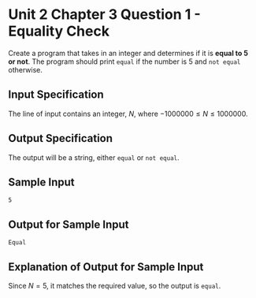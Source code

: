 # Unit 2 Chapter 3 Question 1 - Equality Check  
Create a program that takes in an integer and determines if it is **equal to 5 or not**. The program should print `equal` if the number is $5$ and `not equal` otherwise.  

## Input Specification  
The line of input contains an integer, $N$, where $-1000000 \leq N \leq 1000000$.  

## Output Specification  
The output will be a string, either `equal` or `not equal`.  

## Sample Input
```
5
```

## Output for Sample Input
```
Equal
```

## Explanation of Output for Sample Input  
Since $N = 5$, it matches the required value, so the output is `equal`.